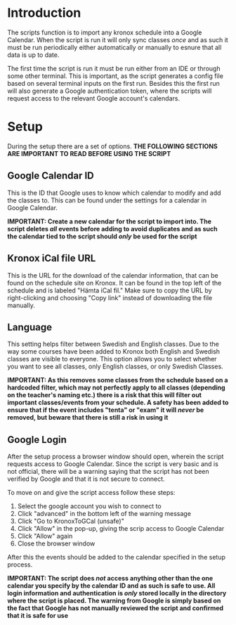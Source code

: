 # Introduction

The scripts function is to import any kronox schedule into a Google Calendar. When the script is run it will only sync classes _once_ and as such it must be run periodically either automatically or manually to esnure that all data is up to date.

The first time the script is run it must be run either from an IDE or through some other terminal. This is important, as the script generates a config file based on several terminal inputs on the first run. Besides this the first run will also generate a Google authentication token, where the scripts will request access to the relevant Google account's calendars.

# Setup

During the setup there are a set of options. **THE FOLLOWING SECTIONS ARE IMPORTANT TO READ BEFORE USING THE SCRIPT**

## Google Calendar ID

This is the ID that Google uses to know which calendar to modify and add the classes to. This can be found under the settings for a calendar in Google Calendar.

**IMPORTANT: Create a new calendar for the script to import into. The script deletes _all_ events before adding to avoid duplicates and as such the calendar tied to the script should _only_ be used for the script**

## Kronox iCal file URL

This is the URL for the download of the calendar information, that can be found on the schedule site on Kronox. It can be found in the top left of the schedule and is labeled "Hämta iCal fil." Make sure to copy the URL by right-clicking and choosing "Copy link" instead of downloading the file manually.

## Language

This setting helps filter between Swedish and English classes. Due to the way some courses have been added to Kronox both English and Swedish classes are visible to everyone. This option allows you to select whether you want to see all classes, only English classes, or only Swedish Classes.

**IMPORTANT: As this removes some classes from the schedule based on a hardcoded filter, which may not perfectly apply to all classes (depending on the teacher's naming etc.) there is a risk that this will filter out important classes/events from your schedule. A safety has been added to ensure that if the event includes "tenta" or "exam" it will _never_ be removed, but beware that there is still a risk in using it**

## Google Login

After the setup process a browser window should open, wherein the script requests access to Google Calendar. Since the script is very basic and is not official, there will be a warning saying that the script has not been verified by Google and that it is not secure to connect.

To move on and give the script access follow these steps:

1. Select the google account you wish to connect to
2. Click "advanced" in the bottom left of the warning message
3. Click "Go to KronoxToGCal (unsafe)"
4. Click "Allow" in the pop-up, giving the scrip access to Google Calendar
5. Click "Allow" again
6. Close the browser window

After this the events should be added to the calendar specified in the setup process.

**IMPORTANT: The script does _not_ access anything other than the one calendar you specify by the calendar ID and as such is safe to use. All login information and authentication is _only_ stored locally in the directory where the script is placed. The warning from Google is simply based on the fact that Google has not manually reviewed the script and confirmed that it is safe for use**

